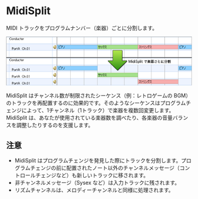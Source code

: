 MidiSplit
=========

MIDI トラックをプログラムナンバー（楽器）ごとに分割します。

![MidiSplit のコンセプト](doc/assets/images/midisplit-concept.png)

MidiSplit はチャンネル数が制限されたシーケンス（例：レトロゲームの BGM）のトラックを再配置するのに効果的です。そのようなシーケンスはプログラムチェンジによって、1チャンネル（1トラック）で楽器を複数回変更します。MidiSplit は、あなたが使用されている楽器数を調べたり、各楽器の音量バランスを調整したりするのを支援します。

注意
------------------------

- MidiSplit はプログラムチェンジを発見した際にトラックを分割します。プログラムチェンジの前に配置されたノート以外のチャンネルメッセージ（コントロールチェンジなど）も新しいトラックに移されます。
- 非チャンネルメッセージ（Sysex など）は入力トラックに残されます。
- リズムチャンネルは、メロディーチャンネルと同様に処理されます。
